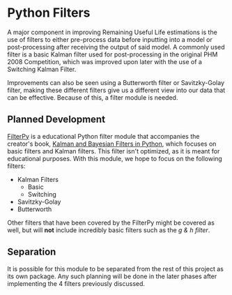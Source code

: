# Python Filters

A major component in improving Remaining Useful Life estimations 
is the use of filters to either pre-process data before inputting into a model or
post-processing after receiving the output of said model. A commonly used filter is
a basic Kalman filter used for post-processing in the original PHM 2008 Competition, 
which was improved upon later with the use of a Switching Kalman Filter.

Improvements can also be seen using a Butterworth filter or Savitzky-Golay filter, 
making these different filters give us a different view into our data that can be
effective. Because of this, a filter module is needed.

## Planned Development

[FilterPy](https://github.com/rlabbe/filterpy) is a educational Python filter module
that accompanies the creator's book,
[Kalman and Bayesian Filters in Python](https://github.com/rlabbe/Kalman-and-Bayesian-Filters-in-Python/),
which focuses on basic filters and Kalman filters. This filter isn't optimized, as it
is meant for educational purposes. With this module, we hope to focus on the following
filters:

* Kalman Filters
    * Basic
    * Switching
* Savitzky-Golay
* Butterworth

Other filters that have been covered by the FilterPy might be covered as well, 
but will **not** include incredibly basic filters such as the *g & h filter*.

## Separation

It is possible for this module to be separated from the rest of this project as
its own package. Any such planning will be done in the later phases after implementing
the 4 filters previously discussed.